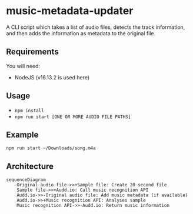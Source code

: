 # music-metadata-updater

A CLI script which takes a list of audio files, detects the track information, and then adds the information as metadata to the original file.

## Requirements

You will need:

* NodeJS (v16.13.2 is used here)

## Usage

* `npm install`
* `npm run start [ONE OR MORE AUDIO FILE PATHS]`

## Example

`npm run start ~/Downloads/song.m4a`

## Architecture

```mermaid
sequenceDiagram
    Original audio file->>+Sample file: Create 20 second file
    Sample file->>+Audd.io: Call music recognition API
    Audd.io->>-Original audio file: Add music metadata (if available)
    Audd.io->>+Music recognition API: Analyses sample
    Music recognition API->>-Audd.io: Return music information
```
